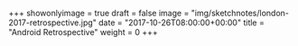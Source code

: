 +++
showonlyimage = true
draft = false
image = "img/sketchnotes/london-2017-retrospective.jpg"
date = "2017-10-26T08:00:00+00:00"
title = "Android Retrospective"
weight = 0
+++

